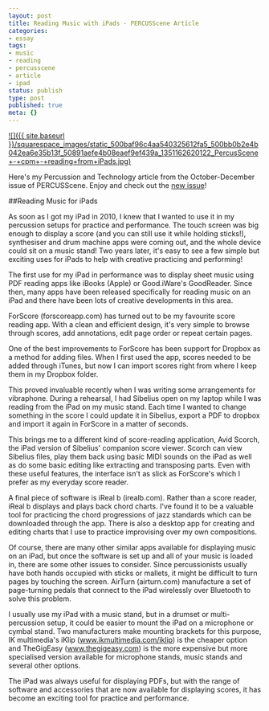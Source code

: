 ```yaml
---
layout: post
title: Reading Music with iPads - PERCUSScene Article
categories:
- essay
tags:
- music
- reading
- percusscene
- article
- ipad
status: publish
type: post
published: true
meta: {}
---
```


[![]({{ site.baseurl }}/squarespace_images/static_500baf96c4aa540325612fa5_500bb0b2e4b042ea6e35b13f_50891aefe4b08eaef9ef439a_1351162620122_PercusScene+-+cpm+-+reading+from+iPads.jpg)](http://charlesmartin.com.au/s/percusscene-cpm-reading-from-ipads.pdf)
  


Here's my Percussion and Technology article from the October-December issue of PERCUSScene. Enjoy and check out the 
[new issue](http://www.drumscene.com.au/current-issue)!


##Reading Music for iPads



As soon as I got my iPad in 2010, I knew that I wanted to use it  in my percussion setups for practice and performance. The touch screen was big enough to display a score (and you can still use it while holding sticks!), synthesiser and drum machine apps were coming out, and the whole device could sit on a music stand! Two years later, it's easy to see a few simple but exciting uses for iPads to help with creative practicing and performing!


The first use for my iPad in performance was to display sheet music using PDF reading apps like iBooks (Apple) or Good.iWare's GoodReader. Since then, many apps have been released specifically for reading music on an iPad and there have been lots of creative developments in this area.


ForScore (forscoreapp.com) has turned out to be my favourite score reading app. With a clean and efficient design, it's very simple to browse through scores, add annotations, edit page order or repeat certain pages.


One of the best improvements to ForScore has been support for Dropbox as a method for adding files. When I first used the app, scores needed to be added through iTunes, but now I can import scores right from where I keep them in my Dropbox folder.


This proved invaluable recently when I was writing some arrangements for vibraphone. During a rehearsal, I had Sibelius open on my laptop while I was reading from the iPad on my music stand. Each time I wanted to change something in the score I could update it in Sibelius, export a PDF to dropbox and import it again in ForScore in a matter of seconds.


This brings me to a different kind of score-reading application, Avid Scorch, the iPad version of Sibelius' companion score viewer. Scorch can view Sibelius files, play them back using basic MIDI sounds on the iPad as well as do some basic editing like extracting and transposing parts. Even with these useful features, the interface isn't as slick as ForScore's which I prefer as my everyday score reader.


A final piece of software is iReal b (irealb.com). Rather than a score reader, iReal b displays and plays back chord charts. I've found it to be a valuable tool for practicing the chord progressions of jazz standards which can be downloaded through the app. There is also a desktop app for creating and editing charts that I use to practice improvising over my own compositions.


Of course, there are many other similar apps available for displaying music on an iPad, but once the software is set up and all of your music is loaded in, there are some other issues to consider. Since percussionists usually have both hands occupied with sticks or mallets, it might be difficult to turn pages by touching the screen. AirTurn (airturn.com) manufacture a set of page-turning pedals that connect to the iPad wirelessly over Bluetooth to solve this problem.


I usually use my iPad with a music stand, but in a drumset or multi-percussion setup, it could be easier to mount the iPad on a microphone or cymbal stand. Two manufacturers make mounting brackets for this purpose, IK multimedia's iKlip (www.ikmultimedia.com/iklip) is the cheaper option and TheGigEasy (www.thegigeasy.com) is the more expensive but more specialised version available for microphone stands, music stands and several other options.


The iPad was always useful for displaying PDFs, but with the range of software and accessories that are now available for displaying scores, it has become an exciting tool for practice and performance.
